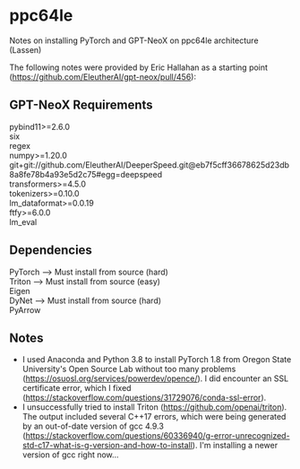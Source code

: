 # ppc64le

Notes on installing PyTorch and GPT-NeoX on ppc64le architecture (Lassen)

The following notes were provided by Eric Hallahan as a starting point (https://github.com/EleutherAI/gpt-neox/pull/456):  

## GPT-NeoX Requirements
pybind11>=2.6.0  
six  
regex  
numpy>=1.20.0  
git+git://github.com/EleutherAI/DeeperSpeed.git@eb7f5cff36678625d23db8a8fe78b4a93e5d2c75#egg=deepspeed  
transformers>=4.5.0  
tokenizers>=0.10.0  
lm_dataformat>=0.0.19  
ftfy>=6.0.0  
lm_eval  

## Dependencies
PyTorch --> Must install from source (hard)  
Triton --> Must install from source (easy)  
Eigen  
DyNet --> Must install from source (hard)  
PyArrow  

## Notes
* I used Anaconda and Python 3.8 to install PyTorch 1.8 from Oregon State University's Open Source Lab without too many problems (https://osuosl.org/services/powerdev/opence/). I did encounter an SSL certificate error, which I fixed (https://stackoverflow.com/questions/31729076/conda-ssl-error).
* I unsuccessfully tried to install Triton (https://github.com/openai/triton). The output included several C++17 errors, which were being generated by an out-of-date version of gcc 4.9.3 (https://stackoverflow.com/questions/60336940/g-error-unrecognized-std-c17-what-is-g-version-and-how-to-install). I'm installing a newer version of gcc right now...
